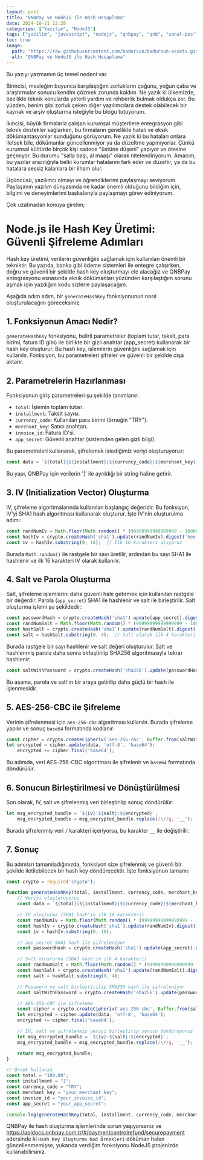 ```yaml
---
layout: post
title: "QNBPay ve NodeJS ile Hash Hesaplama"
date: 2024-10-21 12:28
categories: ["Yazılım", "NodeJS"]
tags: ["yazilim", "javascript", "nodejs", "qnbpay", "qnb", "sanal-pos"]
toc: true
image:
  path: "https://raw.githubusercontent.com/badursun/badursun-assets.github.io/refs/heads/main/img/qnbpay-nodejs-hash-hesaplama.webp"
  alt: "QNBPay ve NodeJS ile Hash Hesaplama"
---
```


Bu yazıyı yazmamın üç temel nedeni var.

Birincisi, mesleğim boyunca karşılaştığım zorlukların çoğunu, yoğun çaba ve araştırmalar sonucu kendim çözmek zorunda kaldım. Ne yazık ki ülkemizde, özellikle teknik konularda yeterli yardım ve rehberlik bulmak oldukça zor. Bu yüzden, benim gibi zorluk çeken diğer yazılımcılara destek olabilecek bir kaynak ve arşiv oluşturma isteğiyle bu blogu tutuyorum.

İkincisi, büyük firmalarla çalışan kurumsal müşterilere entegrasyon gibi teknik destekler sağlarken, bu firmaların genellikle hatalı ve eksik dökümantasyonlar sunduğunu görüyorum. Ne yazık ki bu hataları onlara iletsek bile, dökümanlar güncellenmiyor ya da düzeltme yapmıyorlar. Çünkü kurumsal kültürde birçok kişi sadece "üstüne düşeni" yapıyor ve ötesine geçmiyor. Bu durumu "salla başı, al maaşı" olarak nitelendiriyorum. Amacım, bu yazılar aracılığıyla belki kurumlar hatalarını fark eder ve düzeltir, ya da bu hatalara sessiz kalanlara bir ilham olur.

Üçüncüsü, yazılımcı olmayı ve öğrendiklerimi paylaşmayı seviyorum. Paylaşımın yazılım dünyasında ne kadar önemli olduğunu bildiğim için, bilgimi ve deneyimlerimi başkalarıyla paylaşmayı görev ediniyorum.

Çok uzatmadan konuya girelim;

# Node.js ile Hash Key Üretimi: Güvenli Şifreleme Adımları
Hash key üretimi, verilerin güvenliğini sağlamak için kullanılan önemli bir tekniktir. Bu yazıda, banka gibi ödeme sistemleri ile entegre çalışırken, doğru ve güvenli bir şekilde hash key oluşturmayı ele alacağız ve QNBPay entegrasyonu esnasında eksik dökümanları yüzünden karşılaştığım sorunu aşmak için yazdığım kodu sizlerle paylaşacağım. 

Aşağıda adım adım, bir `generateHashKey` fonksiyonunun nasıl oluşturulacağını göreceksiniz.

## 1. Fonksiyonun Amacı Nedir?

`generateHashKey` fonksiyonu, belirli parametreler (toplam tutar, taksit, para birimi, fatura ID gibi) ile birlikte bir gizli anahtar (app_secret) kullanarak bir hash key oluşturur. Bu hash key, işlemlerin güvenliğini sağlamak için kullanılır. Fonksiyon, bu parametreleri şifreler ve güvenli bir şekilde dışa aktarır.

## 2. Parametrelerin Hazırlanması

Fonksiyonun giriş parametreleri şu şekilde tanımlanır:

- `total`: İşlemin toplam tutarı.
- `installment`: Taksit sayısı.
- `currency_code`: Kullanılan para birimi (örneğin "TRY").
- `merchant_key`: Satıcı anahtarı.
- `invoice_id`: Fatura ID'si.
- `app_secret`: Güvenli anahtar (sistemden gelen gizli bilgi).

Bu parametreleri kullanarak, şifrelemek istediğimiz veriyi oluşturuyoruz:

```javascript
const data = `${total}|${installment}|${currency_code}|${merchant_key}|${invoice_id}`;
```

Bu yapı, QNBPay için verilerin '|' ile ayrıldığı bir string haline getirir.

## 3. IV (Initialization Vector) Oluşturma

IV, şifreleme algoritmalarında kullanılan başlangıç değeridir. Bu fonksiyon, IV'yi SHA1 hash algoritması kullanarak oluşturur. İşte IV'nin oluşturulma adımı:

```javascript
const randNumIv = Math.floor(Math.random() * (99999999999999999 - 10000000000000000) + 10000000000000000).toString();
const hashIv = crypto.createHash('sha1').update(randNumIv).digest('hex');
const iv = hashIv.substring(0, 16);  // İlk 16 karakteri alıyoruz
```

Burada `Math.random()` ile rastgele bir sayı üretilir, ardından bu sayı SHA1 ile hashlenir ve ilk 16 karakteri IV olarak kullanılır.

## 4. Salt ve Parola Oluşturma

Salt, şifreleme işlemlerini daha güvenli hale getirmek için kullanılan rastgele bir değerdir. Parola (`app_secret`) SHA1 ile hashlenir ve salt ile birleştirilir. Salt oluşturma işlemi şu şekildedir:

```javascript
const passwordHash = crypto.createHash('sha1').update(app_secret).digest('hex');  // Gizli anahtarın hashlenmesi
const randNumSalt = Math.floor(Math.random() * (99999999999999999 - 10000000000000000) + 10000000000000000).toString();
const hashSalt = crypto.createHash('sha1').update(randNumSalt).digest('hex');
const salt = hashSalt.substring(0, 4);  // Salt olarak ilk 4 karakteri alıyoruz
```

Burada rastgele bir sayı hashlenir ve salt değeri oluşturulur. Salt ve hashlenmiş parola daha sonra birleştirilip SHA256 algoritmasıyla tekrar hashlenir:

```javascript
const saltWithPassword = crypto.createHash('sha256').update(passwordHash + salt).digest('hex').substring(0, 32);
```

Bu aşama, parola ve salt'ın bir araya getirilip daha güçlü bir hash ile işlenmesidir.

## 5. AES-256-CBC ile Şifreleme

Verinin şifrelenmesi için `aes-256-cbc` algoritması kullanılır. Burada şifreleme yapılır ve sonuç `base64` formatında kodlanır:

```javascript
const cipher = crypto.createCipheriv('aes-256-cbc', Buffer.from(saltWithPassword, 'utf-8'), Buffer.from(iv, 'utf-8'));
let encrypted = cipher.update(data, 'utf-8', 'base64');
    encrypted += cipher.final('base64');
```

Bu adımda, veri AES-256-CBC algoritması ile şifrelenir ve `base64` formatında döndürülür.

## 6. Sonucun Birleştirilmesi ve Dönüştürülmesi

Son olarak, IV, salt ve şifrelenmiş veri birleştirilip sonuç döndürülür:

```javascript
let msg_encrypted_bundle = `${iv}:${salt}:${encrypted}`;
    msg_encrypted_bundle = msg_encrypted_bundle.replace(/\//g, '__');
```
Burada şifrelenmiş veri `/` karakteri içeriyorsa, bu karakter `__` ile değiştirilir.

## 7. Sonuç
Bu adımları tamamladığınızda, fonksiyon size şifrelenmiş ve güvenli bir şekilde iletilebilecek bir hash key döndürecektir. İşte fonksiyonun tamamı:

```javascript
const crypto = require('crypto');

function generateHashKey(total, installment, currency_code, merchant_key, invoice_id, app_secret) {
    // Veriyi oluşturuyoruz
    const data = `${total}|${installment}|${currency_code}|${merchant_key}|${invoice_id}`;

    // IV oluşturma (SHA1 hash'in ilk 16 karakteri)
    const randNumIv = Math.floor(Math.random() * (99999999999999999 - 10000000000000000) + 10000000000000000).toString();
    const hashIv = crypto.createHash('sha1').update(randNumIv).digest('hex');
    const iv = hashIv.substring(0, 16);

    // app_secret SHA1 hash ile şifreleniyor
    const passwordHash = crypto.createHash('sha1').update(app_secret).digest('hex');

    // Salt oluşturma (SHA1 hash'in ilk 4 karakteri)
    const randNumSalt = Math.floor(Math.random() * (99999999999999999 - 10000000000000000) + 10000000000000000).toString();
    const hashSalt = crypto.createHash('sha1').update(randNumSalt).digest('hex');
    const salt = hashSalt.substring(0, 4);

    // Password ve salt birleştirilip SHA256 hash ile şifreleniyor
    const saltWithPassword = crypto.createHash('sha256').update(passwordHash + salt).digest('hex').substring(0, 32);

    // AES-256-CBC ile şifreleme
    const cipher = crypto.createCipheriv('aes-256-cbc', Buffer.from(saltWithPassword, 'utf-8'), Buffer.from(iv, 'utf-8'));
    let encrypted = cipher.update(data, 'utf-8', 'base64');
    encrypted += cipher.final('base64');

    // IV, salt ve şifrelenmiş veriyi birleştirip sonucu döndürüyoruz
    let msg_encrypted_bundle = `${iv}:${salt}:${encrypted}`;
    msg_encrypted_bundle = msg_encrypted_bundle.replace(/\//g, '__');

    return msg_encrypted_bundle;
}

// Örnek kullanım
const total = "100.00";
const installment = "1";
const currency_code = "TRY";
const merchant_key = "your_merchant_key";
const invoice_id = "your_invoice_id";
const app_secret = "your_app_secret";

console.log(generateHashKey(total, installment, currency_code, merchant_key, invoice_id, app_secret));
```

QNBPay ile hash oluşturma işlemlerinde sorun yaşıyorsanız ve https://apidocs.qnbpay.com.tr/#/paymentcontrolrefund/securepayment adersinde ki `Hash Key Oluşturma Kod Örnekleri` döküman halen güncellenmemişse, yukarıda verdiğim fonksiyonu NodeJS projenizde kullanabilirsiniz.